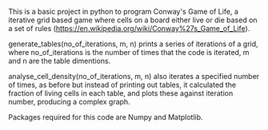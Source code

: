 This is a basic project in python to program Conway's Game of Life, a iterative grid based game where cells on a board either live 
or die based on a set of rules (https://en.wikipedia.org/wiki/Conway%27s_Game_of_Life).

generate_tables(no_of_iterations, m, n) prints a series of iterations of a grid, where no_of_iterations is the number of
times that the code is iterated, m and n are the table dimentions.

analyse_cell_density(no_of_iterations, m, n) also iterates a specified number of times, as before but instead of printing out tables,
it calculated the fraction of living cells in each table, and plots these against iteration number, producing a complex graph.

Packages required for this code are Numpy and Matplotlib.
